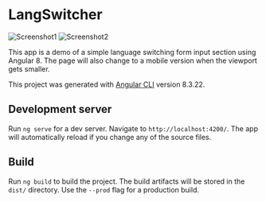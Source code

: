 # LangSwitcher
![Screenshot1](https://i.imgur.com/H8xQFXC.png)
![Screenshot2](https://i.imgur.com/eqyCfgc.png)

This app is a demo of a simple language switching form input section using Angular 8. The page will also change to a mobile version when the viewport gets smaller.

This project was generated with [Angular CLI](https://github.com/angular/angular-cli) version 8.3.22.

## Development server

Run `ng serve` for a dev server. Navigate to `http://localhost:4200/`. The app will automatically reload if you change any of the source files.

## Build

Run `ng build` to build the project. The build artifacts will be stored in the `dist/` directory. Use the `--prod` flag for a production build.
